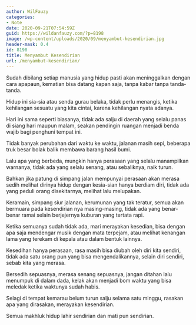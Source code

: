 ```yaml
---
author: WilFauzy
categories:
- Note
date: 2020-09-21T07:54:59Z
guid: https://wildanfauzy.com/?p=8198
image: /wp-content/uploads/2020/09/menyambut-kesendirian.jpg
header-mask: 0.4
id: 8198
title: Menyambut Kesendirian
url: /menyambut-kesendirian/
---
```


Sudah dibilang setiap manusia yang hidup pasti akan meninggalkan dengan cara apapaun, kematian bisa datang kapan saja, tanpa kabar tanpa tanda-tanda.

Hidup ini sia-sia atau senda gurau belaka, tidak perlu menangis, ketika kehilangan sesuatu yang kita cintai, karena kehilangan nyata adanya.

Hari ini sama seperti biasanya, tidak ada salju di daerah yang selalu panas di siang hari maupun malam, seakan pendingin ruangan menjadi benda wajib bagi penghuni tempat ini.

Tidak banyak perubahan dari waktu ke waktu, jalanan masih sepi, beberapa truk besar bolak balik membawa barang hasil bumi.

Lalu apa yang berbeda, mungkin hanya perasaan yang selalu manampilkan warnanya, tidak ada yang selalu senang, atau sebaliknya, naik turun.

Bahkan jika patung di simpang jalan mempunyai perasaan akan merasa sedih melihat dirinya hidup dengan kesia-sian hanya berdiam diri, tidak ada yang peduli orang disekitarnya, melihat lalu melupakan.

Keramain, simpang siur jalanan, kerumunan yang tak teratur, semua akan bermuara pada kesendirian nya masing-masing, tidak ada yang benar-benar ramai selain berjejernya kuburan yang tertata rapi.

Ketika semuanya sudah tidak ada, mari merayakan kesedian, bisa dengan apa saja mendengar musik dengan mata terpejam, atau melihat kenangan lama yang terekam di kepala atau dalam bentuk lainnya.

Kesedihan hanya perasaan, rasa masih bisa diubah oleh diri kita sendiri, tidak ada satu orang pun yang bisa mengendalikannya, selain diri sendiri, sebab kita yang merasa.

Bersedih sepuasnya, merasa senang sepuasnya, jangan ditahan lalu menumpuk di dalam dada, kelak akan menjadi bom waktu yang bisa meledak ketika waktunya sudah habis.

Selagi di tempat kemarau belum turun salju selama satu minggu, rasakan apa yang dirasakan, merayakan kesendirian.

Semua makhluk hidup lahir sendirian dan mati pun sendirian.